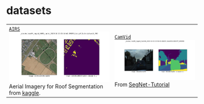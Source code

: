# datasets

|   |   |
| --- | --- |
| [`AIRS`](./ingest/AIRS) [![image](../../assets/christchurch_397.png)](./ingest/AIRS) Aerial Imagery for Roof Segmentation from [kaggle](https://www.kaggle.com/datasets/atilol/aerialimageryforroofsegmentation). | [`CamVid`](./ingest/CamVid) [![image](../../assets/0001TP_009390.png)](./ingest/CamVid) From [SegNet-Tutorial](https://github.com/alexgkendall/SegNet-Tutorial) |

